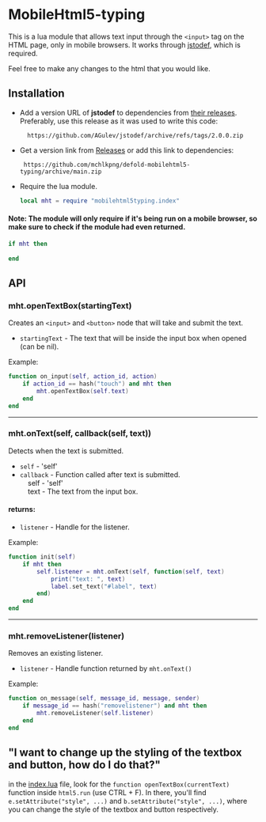 # MobileHtml5-typing
This is a lua module that allows text input through the `<input>`  tag on the HTML page, only in mobile browsers. It works through [jstodef](https://github.com/AGulev/jstodef), which is required.

Feel free to make any changes to the html that you would like.


## Installation

 - Add a version URL of **jstodef** to dependencies from [their releases](https://github.com/AGulev/jstodef/releases). Preferably, use this release as it was used to write this code:
 
		 https://github.com/AGulev/jstodef/archive/refs/tags/2.0.0.zip
 - Get a version link from [Releases](https://github.com/mchlkpng/defold-mobilehtml5-typing/releases/) or add this link to dependencies:
	
		https://github.com/mchlkpng/defold-mobilehtml5-typing/archive/main.zip

 - Require the lua module.

    ```lua
    local mht = require "mobilehtml5typing.index"
    ```
  #### Note: The module will only require if it's being run on a mobile browser, so make sure to check if the module had even returned.
```lua
if mht then
	
end
```
## API
### mht.openTextBox(startingText)
Creates an ``<input>`` and ``<button>`` node that will take and submit the text.

 
 - `startingText` - The text that will be inside the input box when opened (can be nil).


Example:
``` lua
function on_input(self, action_id, action)
    if action_id == hash("touch") and mht then
        mht.openTextBox(self.text)
    end
end
```
<hr>

### mht.onText(self, callback(self, text))
Detects when the text is submitted.

 - `self` - 'self'
 - `callback` - Function called after text is submitted. <br>
&nbsp;&nbsp;&nbsp;&nbsp;self - 'self' <br>
&nbsp;&nbsp;&nbsp;&nbsp;text - The text from the input box.

#### returns:

 - `listener` - Handle for the listener.

Example:
```lua
function init(self)
	if mht then
        self.listener = mht.onText(self, function(self, text)
            print("text: ", text)
            label.set_text("#label", text)
        end)
    end
end
```
<hr>

### mht.removeListener(listener)
Removes an existing listener.

- `listener` - Handle function returned by `mht.onText()`

Example:
```lua
function on_message(self, message_id, message, sender)
	if message_id == hash("removelistener") and mht then
	    mht.removeListener(self.listener)
    end
end
```
## "I want to change up the styling of the textbox and button, how do I do that?"
in the [index.lua](https://github.com/mchlkpng/defold-mobilehtml5-typing/blob/main/mobilehtml5typing/index.lua) file, look for the `function openTextBox(currentText)` function inside `html5.run` (use CTRL + F). In there, you'll find `e.setAttribute("style", ...)` and `b.setAttribute("style", ...)`, where you can change the style of the textbox and button respectively.
        
